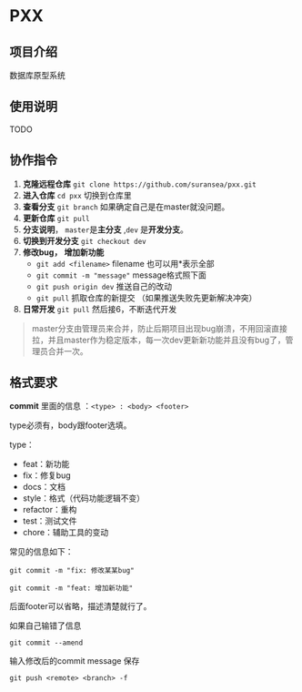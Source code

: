 # PXX

## 项目介绍

数据库原型系统

## 使用说明

TODO

## 协作指令

1. **克隆远程仓库** `git clone https://github.com/suransea/pxx.git`
2. **进入仓库** `cd pxx` 切换到仓库里
3. **查看分支** `git branch`  如果确定自己是在master就没问题。
4. **更新仓库** `git pull`
5. **分支说明**， `master`是**主分支** ,`dev` 是**开发分支**。
6. **切换到开发分支** `git checkout dev`
7. **修改bug，** **增加新功能**  
   * `git add <filename>`  filename 也可以用*表示全部
   * `git commit -m "message"` message格式照下面
   * `git push origin dev` 推送自己的改动
   * `git pull` 抓取仓库的新提交 （如果推送失败先更新解决冲突）
8. **日常开发** `git pull` 然后接6，不断迭代开发

> master分支由管理员来合并，防止后期项目出现bug崩溃，不用回滚直接拉，并且master作为稳定版本，每一次dev更新新功能并且没有bug了，管理员合并一次。

## 格式要求

**commit** 里面的信息 ：`<type> : <body> <footer>`

type必须有，body跟footer选填。

type：

* feat：新功能
* fix：修复bug
* docs：文档
* style：格式（代码功能逻辑不变）
* refactor：重构
* test：测试文件
* chore：辅助工具的变动

常见的信息如下：

```shell
git commit -m "fix: 修改某某bug"

git commit -m "feat: 增加新功能"
```

后面footer可以省略，描述清楚就行了。

如果自己输错了信息

`git commit --amend`

输入修改后的commit message 保存

`git push <remote> <branch> -f`
